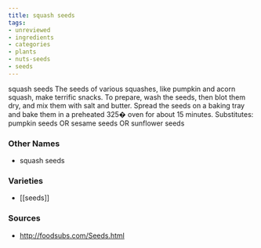 ```yaml
---
title: squash seeds
tags:
- unreviewed
- ingredients
- categories
- plants
- nuts-seeds
- seeds
---
```

squash seeds The seeds of various squashes, like pumpkin and acorn squash, make terrific snacks. To prepare, wash the seeds, then blot them dry, and mix them with salt and butter. Spread the seeds on a baking tray and bake them in a preheated 325� oven for about 15 minutes. Substitutes: pumpkin seeds OR sesame seeds OR sunflower seeds

### Other Names

* squash seeds

### Varieties

* [[seeds]]

### Sources
* http://foodsubs.com/Seeds.html
